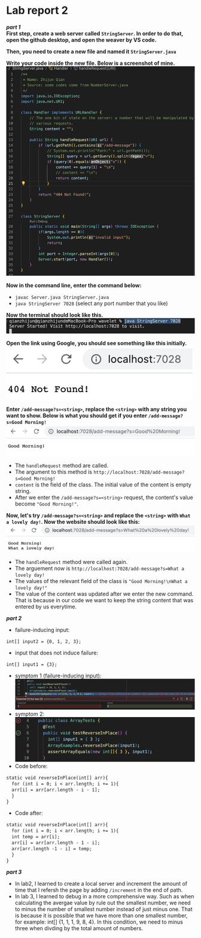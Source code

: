 # Lab report 2
***part 1***   
**First step, create a web server called `StringServer`. In order to do that, open the github desktop, and open the weaver by VS code.**  
  
**Then, you need to create a new file and named it `StringServer.java`**    
  
**Write your code inside the new file. Below is a screenshot of mine.**  
![code1](https://github.com/zhqian-mia/CSE-15l-lab-report2/blob/main/%E6%88%AA%E5%B1%8F2023-04-24%20%E4%B8%8B%E5%8D%881.24.35.png?raw=true)  
  
**Now in the command line, enter the command below:**  
* `javac Server.java StringServer.java`
* `java StringServer 7028`  (select any port number that you like)
  
**Now the terminal should look like this.**
![terminal](https://github.com/zhqian-mia/CSE-15l-lab-report2/blob/main/%E6%88%AA%E5%B1%8F2023-04-24%20%E4%B8%8B%E5%8D%881.26.31.png?raw=true)  
  
**Open the link using Google, you should see something like this initially.**  
![initial website](https://github.com/zhqian-mia/CSE-15l-lab-report2/blob/main/%E6%88%AA%E5%B1%8F2023-04-24%20%E4%B8%8B%E5%8D%881.33.30.png?raw=true)
  
**Enter `/add-message?s=<string>`, replace the `<string>` with any string you want to show. Below is what you should get if you enter `/add-message?s=Good Morning!`**  
![morning](https://github.com/zhqian-mia/CSE-15l-lab-report2/blob/main/%E6%88%AA%E5%B1%8F2023-04-24%20%E4%B8%8B%E5%8D%881.34.14.png?raw=true)
* The `handleRequest` method are called.  
* The argument to this method is `http://localhost:7028/add-message?s=Good Morning!`  
* `content` is the field of the class. The initial value of the content is empty string.
* After we enter the `/add-message?s=<string>` request, the content's value become `"Good Morning!"`.  
  
**Now, let's try `/add-message?s=<string>` and replace the `<string>` with `What a lovely day!`. Now the website should look like this:**
![lovely](https://github.com/zhqian-mia/CSE-15l-lab-report2/blob/main/%E6%88%AA%E5%B1%8F2023-04-24%20%E4%B8%8B%E5%8D%881.34.39.png?raw=true)  
* The `handleRequest` method were called again.  
* The arguement now is `http://localhost:7028/add-message?s=What a lovely day!`
* The values of the relevant field of the class is `"Good Morning!\nWhat a lovely day!"`
* The value of the content was updated after we enter the new command. That is because in our code we want to keep the string content that was entered by us everytime.  
  
***part 2***  
* failure-inducing input:  
```
int[] input2 = {0, 1, 2, 3};
```
* input that does not induce failure: 
```
int[] input1 = {3};
```
* symptom 1 (failure-inducing input):  
![symptom 1](https://github.com/zhqian-mia/CSE-15l-lab-report2/blob/main/%E6%88%AA%E5%B1%8F2023-04-24%20%E4%B8%8B%E5%8D%883.50.11.png?raw=true)
* symptom 2: 
![symptom 2](https://github.com/zhqian-mia/CSE-15l-lab-report2/blob/main/%E6%88%AA%E5%B1%8F2023-04-24%20%E4%B8%8B%E5%8D%883.50.30.png?raw=true)
* Code before: 
```
static void reverseInPlace(int[] arr){
  for (int i = 0; i < arr.length; i += 1){
  arr[i] = arr[arr.length - i - 1];
  }
}
```
* Code after:  
```
static void reverseInPlace(int[] arr){
  for (int i = 0; i < arr.length; i += 1){
  int temp = arr[i];
  arr[i] = arr[arr.length - 1 - i];
  arr[arr.length -1 - i] = temp;
  }
}
```
  
***part 3***  
* In lab2, I learned to create a local server and increment the amount of time that I refersh the page by adding `/increment` in the end of path. 
* In lab 3, I learned to debug in a more comprehensive way. Such as when calculating the avergae value by rule out the smallest number, we need to minus the number of smallest number instead of just minus one. That is because it is possible that we have more than one smallest number, for example: int[] {1, 1, 1, 9, 8, 4}. In this condition, we need to minus three when divding by the total amount of numbers.



